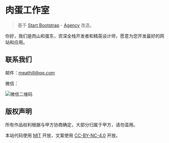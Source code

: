 # 肉蛋工作室

> 基于 [Start Bootstrap](http://startbootstrap.com/) - [Agency](http://startbootstrap.com/template-overviews/agency/) 改造。

你好，我们是肉山和蛋东，资深全栈开发者和精英设计师，愿意为您开发最好的网站和应用。

## 联系我们

邮件：[meathill@qq.com](mailto:meathill@qq.com)

微信：

![微信二维码](https://roudan.io/img/weixin.jpg)

## 版权声明

所有作品权利根据与甲方协商确定，大部分归属于甲方，请勿滥用。

本站代码使用 [MIT](./LICENSE) 开放，文案使用 [CC-BY-NC-4.0](http://creativecommons.org/licenses/by-nc/4.0/) 开放。